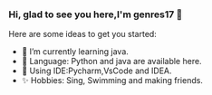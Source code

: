 ### Hi, glad to see you here,I'm genres17 👋


Here are some ideas to get you started:

- 🌱 I’m currently learning java.
- 🍞 Language: Python and java are available here.
- 🐺 Using IDE:Pycharm,VsCode and IDEA.
- ✨ Hobbies: Sing, Swimming and making friends.





